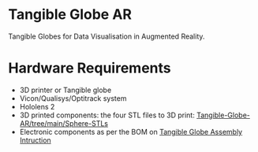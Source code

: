 # Tangible Globe AR
Tangible Globes for Data Visualisation in Augmented Reality. 



# Hardware Requirements
- 3D printer or Tangible globe
- Vicon/Qualisys/Optitrack system
- Hololens 2
- 3D printed components: the four STL files to 3D print: [Tangible-Globe-AR/tree/main/Sphere-STLs](https://github.com/KadekSatriadi/Tangible-Globe-AR/tree/main/Sphere-STLs)
- Electronic components as per the BOM on [Tangible Globe Assembly Intruction](https://github.com/KadekSatriadi/Tangible-Globe-AR/blob/main/CreatingTangibleGlobe.md)


